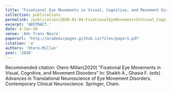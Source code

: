 ```yaml
---
title: "Fixational Eye Movements in Visual, Cognitive, and Movement Disorders"
collection: publications
permalink: /publication/2020-01-04-FixationalEyeMovementsInVisual_Cognitive_AndMovementDisorders
excerpt: 'ABSTRACT.'
date: 4-Jan-20
venue: 'Adv Trans Neuro'
paperurl: 'http://academicpages.github.io/files/paper1.pdf'
citation: 'a'
authors: 'Otero-Millan'
year: '2020'
---
```


Recommended citation: Otero-Millan(2020) "Fixational Eye Movements in Visual, Cognitive, and Movement Disorders" In: Shaikh A., Ghasia F. (eds) Advances in Translational Neuroscience of Eye Movement Disorders. Contemporary Clinical Neuroscience. Springer, Cham.
